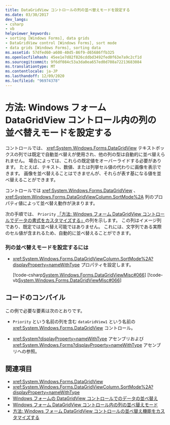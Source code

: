 ```yaml
---
title: DataGridView コントロールの列の並べ替えモードを設定する
ms.date: 03/30/2017
dev_langs:
- csharp
- vb
helpviewer_keywords:
- sorting [Windows Forms], data grids
- DataGridView control [Windows Forms], sort mode
- data grids [Windows Forms], sorting data
ms.assetid: 57dfed60-a608-40d5-86f9-d65686ffb325
ms.openlocfilehash: 45ee1e7d82f826cddbd3492fed0f63e7a9c2cf1d
ms.sourcegitcommit: 9f6df084c53a3da0ea657ed0d708a72213683084
ms.translationtype: MT
ms.contentlocale: ja-JP
ms.lasthandoff: 12/09/2020
ms.locfileid: "96974378"
---
```

# <a name="how-to-set-the-sort-modes-for-columns-in-the-windows-forms-datagridview-control"></a>方法: Windows フォーム DataGridView コントロール内の列の並べ替えモードを設定する
コントロールでは、 <xref:System.Windows.Forms.DataGridView> テキストボックスの列では既定で自動並べ替えが使用され、他の列の型は自動的に並べ替えられません。 場合によっては、これらの既定値をオーバーライドする必要があります。 たとえば、テキスト、数値、または列挙セル値の代わりに画像を表示できます。 画像を並べ替えることはできませんが、それらが表す基になる値を並べ替えることができます。  
  
 コントロールでは <xref:System.Windows.Forms.DataGridView> 、 <xref:System.Windows.Forms.DataGridViewColumn.SortMode%2A> 列のプロパティ値によって並べ替え動作が決まります。  
  
 次の手順では、 `Priority` [「方法: Windows フォーム DataGridView コントロールでデータの書式をカスタマイズする」](how-to-customize-data-formatting-in-the-windows-forms-datagridview-control.md)の列を示します。 この列はイメージ列であり、既定では並べ替え可能ではありません。 これには、文字列である実際のセル値が含まれるため、自動的に並べ替えることができます。  
  
### <a name="to-set-the-sort-mode-for-a-column"></a>列の並べ替えモードを設定するには  
  
- <xref:System.Windows.Forms.DataGridViewColumn.SortMode%2A?displayProperty=nameWithType> プロパティを設定します。  
  
     [!code-csharp[System.Windows.Forms.DataGridViewMisc#066](~/samples/snippets/csharp/VS_Snippets_Winforms/System.Windows.Forms.DataGridViewMisc/CS/datagridviewmisc.cs#066)]
     [!code-vb[System.Windows.Forms.DataGridViewMisc#066](~/samples/snippets/visualbasic/VS_Snippets_Winforms/System.Windows.Forms.DataGridViewMisc/VB/datagridviewmisc.vb#066)]  
  
## <a name="compiling-the-code"></a>コードのコンパイル  
 この例で必要な要素は次のとおりです。  
  
- `Priority` という名前の列を含む `dataGridView1` という名前の <xref:System.Windows.Forms.DataGridView> コントロール。  
  
- <xref:System?displayProperty=nameWithType> アセンブリおよび <xref:System.Windows.Forms?displayProperty=nameWithType> アセンブリへの参照。  
  
## <a name="see-also"></a>関連項目

- <xref:System.Windows.Forms.DataGridView>
- <xref:System.Windows.Forms.DataGridViewColumn.SortMode%2A?displayProperty=nameWithType>
- [Windows フォームの DataGridView コントロールでのデータの並べ替え](sorting-data-in-the-windows-forms-datagridview-control.md)
- [Windows フォーム DataGridView コントロール内の列の並べ替えモード](column-sort-modes-in-the-windows-forms-datagridview-control.md)
- [方法: Windows フォーム DataGridView コントロールの並べ替え機能をカスタマイズする](how-to-customize-sorting-in-the-windows-forms-datagridview-control.md)

